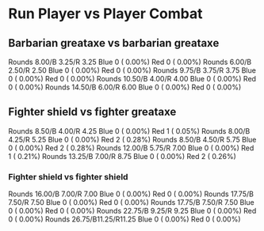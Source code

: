 # Run Player vs Player Combat

## Barbarian greataxe vs barbarian greataxe
Rounds  8.00/B 3.25/R 3.25 Blue 0 ( 0.00%) Red 0 ( 0.00%)
Rounds  6.00/B 2.50/R 2.50 Blue 0 ( 0.00%) Red 0 ( 0.00%)
Rounds  9.75/B 3.75/R 3.75 Blue 0 ( 0.00%) Red 0 ( 0.00%)
Rounds 10.50/B 4.00/R 4.00 Blue 0 ( 0.00%) Red 0 ( 0.00%)
Rounds 14.50/B 6.00/R 6.00 Blue 0 ( 0.00%) Red 0 ( 0.00%)

## Fighter shield vs fighter greataxe
Rounds  8.50/B 4.00/R 4.25 Blue 0 ( 0.00%) Red 1 ( 0.05%)
Rounds  8.00/B 4.25/R 5.25 Blue 0 ( 0.00%) Red 2 ( 0.28%)
Rounds  8.50/B 4.50/R 5.75 Blue 0 ( 0.00%) Red 2 ( 0.28%)
Rounds 12.00/B 5.75/R 7.00 Blue 0 ( 0.00%) Red 1 ( 0.21%)
Rounds 13.25/B 7.00/R 8.75 Blue 0 ( 0.00%) Red 2 ( 0.26%)

### Fighter shield vs fighter shield
Rounds 16.00/B 7.00/R 7.00 Blue 0 ( 0.00%) Red 0 ( 0.00%)
Rounds 17.75/B 7.50/R 7.50 Blue 0 ( 0.00%) Red 0 ( 0.00%)
Rounds 17.75/B 7.50/R 7.50 Blue 0 ( 0.00%) Red 0 ( 0.00%)
Rounds 22.75/B 9.25/R 9.25 Blue 0 ( 0.00%) Red 0 ( 0.00%)
Rounds 26.75/B11.25/R11.25 Blue 0 ( 0.00%) Red 0 ( 0.00%)
